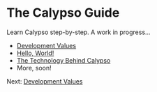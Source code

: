 # The Calypso Guide

Learn Calypso step-by-step. A work in progress…

* [Development Values](0-values.md)
* [Hello, World!](hello-world.md)
* [The Technology Behind Calypso](tech-behind-calypso.md)
* More, soon!

Next: [Development Values](0-values.md)
